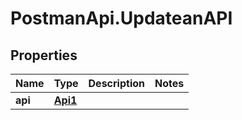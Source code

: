 # PostmanApi.UpdateanAPI

## Properties

Name | Type | Description | Notes
------------ | ------------- | ------------- | -------------
**api** | [**Api1**](Api1.md) |  | 



